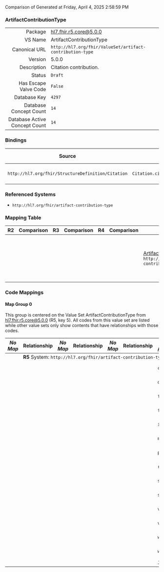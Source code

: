 Comparison of 
Generated at Friday, April 4, 2025 2:58:59 PM

### ArtifactContributionType

|      |     |
| ---: | --- |
| Package | hl7.fhir.r5.core@5.0.0 |
| VS Name | ArtifactContributionType |
| Canonical URL | `http://hl7.org/fhir/ValueSet/artifact-contribution-type` |
| Version | 5.0.0 |
| Description | Citation contribution. |
| Status | `Draft` |
| Has Escape Valve Code | `False` |
| Database Key | `4297` |
| Database Concept Count | `14` |
| Database Active Concept Count | `14` |
### Bindings

| Source | Element | Binding | Strength | Element Short |
| ------ | ------- | ------- | -------- | ------------- |
| `http://hl7.org/fhir/StructureDefinition/Citation` | `Citation.citedArtifact.contributorship.entry.contributionType` | `http://hl7.org/fhir/ValueSet/artifact-contribution-type` | `Extensible` | The specific contribution |

### Referenced Systems

* `http://hl7.org/fhir/artifact-contribution-type`
### Mapping Table

| R2 | Comparison | R3 | Comparison | R4 | Comparison | R4B | Comparison | R5
| --- | --- | --- | --- | --- | --- | --- | --- | ---
| | | | | | | [ArtifactContributionType](/docs/R4B/ValueSets/ArtifactContributionType.md)<br/> `http://hl7.org/fhir/ValueSet/artifact-contribution-type\|4.3.0` | →→→→→→→<br/>``<br/>- DBKey: `835`<br/>- Reviewed: `n/a`<br/>- By: `n/a`<br/>→→→→→→→<hr/>←←←←←←←<br/>``<br/>- DBKey: `1096`<br/>- Reviewed: `n/a`<br/>- By: `n/a`<br/>←←←←←←←| [ArtifactContributionType](/docs/R5/ValueSets/ArtifactContributionType.md)<br/> `http://hl7.org/fhir/ValueSet/artifact-contribution-type\|5.0.0` 

### Code Mappings


#### Map Group 0

This group is centered on the Value Set ArtifactContributionType from hl7.fhir.r5.core@5.0.0 (R5, key 5).
All codes from this value set are listed while other value sets only show contents that have relationships with those codes.

| *No Map* | Relationship | *No Map* | Relationship | *No Map* | Relationship | [R4B ArtifactContributionType](/docs/R4B/ValueSets/ArtifactContributionType.md)| Relationship | R5 ArtifactContributionType
| --- | --- | --- | --- | --- | --- | --- | --- | ---
| <td colspan="8">**R5** System: `http://hl7.org/fhir/artifact-contribution-type`
| | | | | | | `conceptualization`| _Equivalent_ <br/>(7790/10094)| **`conceptualization`**
| | | | | | | `data-curation`| _Equivalent_ <br/>(7781/10085)| **`data-curation`**
| | | | | | | `formal-analysis`| _Equivalent_ <br/>(7786/10090)| **`formal-analysis`**
| | | | | | | `funding-acquisition`| _Equivalent_ <br/>(7783/10087)| **`funding-acquisition`**
| | | | | | | `investigation`| _Equivalent_ <br/>(7789/10093)| **`investigation`**
| | | | | | | `methodology`| _Equivalent_ <br/>(7791/10095)| **`methodology`**
| | | | | | | `project-administration`| _Equivalent_ <br/>(7785/10089)| **`project-administration`**
| | | | | | | `resources`| _Equivalent_ <br/>(7784/10088)| **`resources`**
| | | | | | | `software`| _Equivalent_ <br/>(7780/10084)| **`software`**
| | | | | | | `supervision`| _Equivalent_ <br/>(7787/10091)| **`supervision`**
| | | | | | | `validation`| _Equivalent_ <br/>(7792/10096)| **`validation`**
| | | | | | | `visualization`| _Equivalent_ <br/>(7779/10083)| **`visualization`**
| | | | | | | `writing-original-draft`| _Equivalent_ <br/>(7782/10086)| **`writing-original-draft`**
| | | | | | | `writing-review-editing`| _Equivalent_ <br/>(7788/10092)| **`writing-review-editing`**
| | | | | | | *14 of 14 codes used* | | *14 of 14 codes used* 

